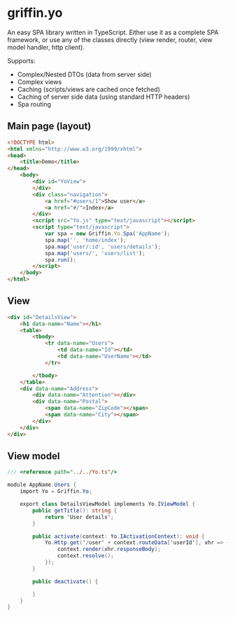 # griffin.yo

An easy SPA library written in TypeScript. Either use it as a complete SPA framework, or use any of the classes directly (view render, router, view model handler, http client).

Supports:

* Complex/Nested DTOs (data from server side)
* Complex views
* Caching (scripts/views are cached once fetched)
* Caching of server side data (using standard HTTP headers)
* Spa routing


## Main page (layout)

```html
<!DOCTYPE html>
<html xmlns="http://www.w3.org/1999/xhtml">
<head>
    <title>Demo</title>
</head>
    <body>
        <div id="YoView">
        </div>
        <div class="navigation">
            <a href="#users/1">Show user</a>
            <a href="#/">Index</a>
        </div>
        <script src="Yo.js" type="text/javascript"></script>
        <script type="text/javascript">
            var spa = new Griffin.Yo.Spa('AppName');
            spa.map('', 'home/index');
            spa.map('user/:id', 'users/details');
            spa.map('users/', 'users/list');
            spa.run();
        </script>
    </body>
</html>
```

## View

```html
<div id="DetailsView">
    <h1 data-name="Name"></h1>
    <table>
        <tbody>
            <tr data-name="Users">
                <td data-name="Id"></td>
                <td data-name="UserName"></td>
            </tr>

        </tbody>
    </table>
    <div data-name="Address">
        <div data-name="Attention"></div>
        <div data-name="Postal">
            <span data-name="ZipCode"></span>
            <span data-name="City"></span>
        </div>
    </div>
</div>
```

## View model

```c#
/// <reference path="../../Yo.ts"/> 

module AppName.Users {
    import Yo = Griffin.Yo;

    export class DetailsViewModel implements Yo.IViewModel {
        public getTitle(): string {
            return 'User details';
        }

        public activate(context: Yo.IActivationContext): void {
            Yo.Http.get('/user' + context.routeData['userId'], xhr => {
                context.render(xhr.responseBody);
                context.resolve();
            });
        }

        public deactivate() {

        }
    }    
}
```


